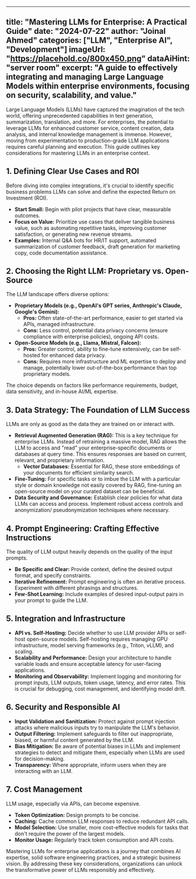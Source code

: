 
---
title: "Mastering LLMs for Enterprise: A Practical Guide"
date: "2024-07-22"
author: "Joinal Ahmed"
categories: ["LLM", "Enterprise AI", "Development"]
imageUrl: "https://placehold.co/800x450.png"
dataAiHint: "server room"
excerpt: "A guide to effectively integrating and managing Large Language Models within enterprise environments, focusing on security, scalability, and value."
---

Large Language Models (LLMs) have captured the imagination of the tech world, offering unprecedented capabilities in text generation, summarization, translation, and more. For enterprises, the potential to leverage LLMs for enhanced customer service, content creation, data analysis, and internal knowledge management is immense. However, moving from experimentation to production-grade LLM applications requires careful planning and execution. This guide outlines key considerations for mastering LLMs in an enterprise context.

## 1. Defining Clear Use Cases and ROI

Before diving into complex integrations, it's crucial to identify specific business problems LLMs can solve and define the expected Return on Investment (ROI).
*   **Start Small:** Begin with pilot projects that have clear, measurable outcomes.
*   **Focus on Value:** Prioritize use cases that deliver tangible business value, such as automating repetitive tasks, improving customer satisfaction, or generating new revenue streams.
*   **Examples:** Internal Q&A bots for HR/IT support, automated summarization of customer feedback, draft generation for marketing copy, code documentation assistance.

## 2. Choosing the Right LLM: Proprietary vs. Open-Source

The LLM landscape offers diverse options:
*   **Proprietary Models (e.g., OpenAI's GPT series, Anthropic's Claude, Google's Gemini):**
    *   **Pros:** Often state-of-the-art performance, easier to get started via APIs, managed infrastructure.
    *   **Cons:** Less control, potential data privacy concerns (ensure compliance with enterprise policies), ongoing API costs.
*   **Open-Source Models (e.g., Llama, Mistral, Falcon):**
    *   **Pros:** Greater control, ability to fine-tune extensively, can be self-hosted for enhanced data privacy.
    *   **Cons:** Requires more infrastructure and ML expertise to deploy and manage, potentially lower out-of-the-box performance than top proprietary models.

The choice depends on factors like performance requirements, budget, data sensitivity, and in-house AI/ML expertise.

## 3. Data Strategy: The Foundation of LLM Success

LLMs are only as good as the data they are trained on or interact with.
*   **Retrieval Augmented Generation (RAG):** This is a key technique for enterprise LLMs. Instead of retraining a massive model, RAG allows the LLM to access and "read" your enterprise-specific documents or databases at query time. This ensures responses are based on current, relevant, and proprietary information.
    *   **Vector Databases:** Essential for RAG, these store embeddings of your documents for efficient similarity search.
*   **Fine-Tuning:** For specific tasks or to imbue the LLM with a particular style or domain knowledge not easily covered by RAG, fine-tuning an open-source model on your curated dataset can be beneficial.
*   **Data Security and Governance:** Establish clear policies for what data LLMs can access and process. Implement robust access controls and anonymization/ pseudonymization techniques where necessary.

## 4. Prompt Engineering: Crafting Effective Instructions

The quality of LLM output heavily depends on the quality of the input prompts.
*   **Be Specific and Clear:** Provide context, define the desired output format, and specify constraints.
*   **Iterative Refinement:** Prompt engineering is often an iterative process. Experiment with different phrasings and structures.
*   **Few-Shot Learning:** Include examples of desired input-output pairs in your prompt to guide the LLM.

## 5. Integration and Infrastructure

*   **API vs. Self-Hosting:** Decide whether to use LLM provider APIs or self-host open-source models. Self-hosting requires managing GPU infrastructure, model serving frameworks (e.g., Triton, vLLM), and scaling.
*   **Scalability and Performance:** Design your architecture to handle variable loads and ensure acceptable latency for user-facing applications.
*   **Monitoring and Observability:** Implement logging and monitoring for prompt inputs, LLM outputs, token usage, latency, and error rates. This is crucial for debugging, cost management, and identifying model drift.

## 6. Security and Responsible AI

*   **Input Validation and Sanitization:** Protect against prompt injection attacks where malicious inputs try to manipulate the LLM's behavior.
*   **Output Filtering:** Implement safeguards to filter out inappropriate, biased, or harmful content generated by the LLM.
*   **Bias Mitigation:** Be aware of potential biases in LLMs and implement strategies to detect and mitigate them, especially when LLMs are used for decision-making.
*   **Transparency:** Where appropriate, inform users when they are interacting with an LLM.

## 7. Cost Management

LLM usage, especially via APIs, can become expensive.
*   **Token Optimization:** Design prompts to be concise.
*   **Caching:** Cache common LLM responses to reduce redundant API calls.
*   **Model Selection:** Use smaller, more cost-effective models for tasks that don't require the power of the largest models.
*   **Monitor Usage:** Regularly track token consumption and API costs.

Mastering LLMs for enterprise applications is a journey that combines AI expertise, solid software engineering practices, and a strategic business vision. By addressing these key considerations, organizations can unlock the transformative power of LLMs responsibly and effectively.
